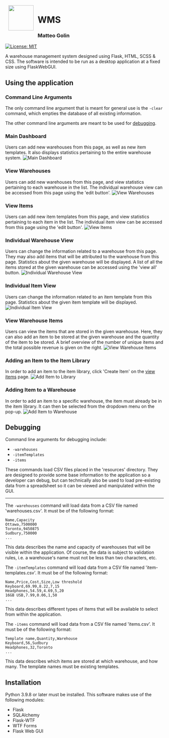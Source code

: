 <img align="left" src="https://i.ibb.co/m6zFXhM/logo.png" width="80" height="80" style="padding: 10px"/>
<h1>WMS</h1>
<h3>Matteo Golin</h3>

[![License: MIT](https://img.shields.io/badge/License-MIT-09b8db.svg)](https://opensource.org/licenses/MIT)

A warehouse management system designed using Flask, HTML, SCSS & CSS. The software is intended to be run as a desktop
application at a fixed size using FlaskWebGUI.

## Using the application

### Command Line Arguments
The only command line argument that is meant for general use is the `-clear` command, which empties the database of all
existing information.

The other command line arguments are meant to be used for [debugging](#debugging).

### Main Dashboard
Users can add new warehouses from this page, as well as new item templates. It also displays statistics pertaining to
the entire warehouse system.
![Main Dashboard](./docs/dashboard.png)

### View Warehouses
Users can add new warehouses from this page, and view statistics pertaining to each warehouse in the list. The
individual warehouse view can be accessed from this page using the 'edit button'.
![View Warehouses](./docs/warehouseView.png)

### View Items
Users can add new item templates from this page, and view statistics pertaining to each item in the list. The individual
item view can be accessed from this page using the 'edit button'.
![View Items](./docs/itemsView.png)

### Individual Warehouse View
Users can change the information related to a warehouse from this page. They may also add items that will be attributed
to the warehouse from this page. Statistics about the given warehouse will be displayed. A list of all the items stored
at the given warehouse can be accessed using the 'view all' button.
![Individual Warehouse View](./docs/singleWarehouseView.png)

### Individual Item View
Users can change the information related to an item template from this page. Statistics about the given item template 
will be displayed.
![Individual Item View](./docs/singleItemView.png)

### View Warehouse Items
Users can view the items that are stored in the given warehouse. Here, they can also add an item to be stored at the
given warehouse and the quantity of the item to be stored. A brief overview of the number of unique items and the total
possible revenue is given on the right.
![View Warehouse Items](./docs/warehouseItems.png)

### Adding an Item to the Item Library
In order to add an item to the item library, click 'Create Item' on the [view items](#view-items) page.
![Add Item to Library](./docs/createItem.png)

### Adding Item to a Warehouse
In order to add an item to a specific warehouse, the item must already be in the item library. It can then be selected
from the dropdown menu on the pop-up.
![Add Item to Warehouse](./docs/addItem.png)

## Debugging
Command line arguments for debugging include:
- `-warehouses`
- `-itemTemplates`
- `-items`

These commands load CSV files placed in the 'resources' directory. They are designed to provide some base information to
the application so a developer can debug, but can technically also be used to load pre-existing data from a spreadsheet
so it can be viewed and manipulated within the GUI.

---

The `-warehouses` command will load data from a CSV file named 'warehouses.csv'. It must be of the following format:
```
Name,Capacity
Ottawa,7500000
Toronto,9450875
Sudbury,750000
...
```
This data describes the name and capacity of warehouses that will be visible within the application.
Of course, the data is subject to validation rules, i.e. a warehouse's name must not be less than two characters, etc.

The `-itemTemplates` command will load data from a CSV file named 'item-templates.csv'. It must be of the following
format:

```
Name,Price,Cost,Size,Low threshold
Keyboard,69.99,8.22,7,15
Headphones,54.59,4.69,5,20
16GB USB,7.99,0.06,1,50
...
```
This data describes different types of items that will be available to select from within the application.

The `-items` command will load data from a CSV file named 'items.csv'. It must be of the following
format:

```
Template name,Quantity,Warehouse
Keyboard,56,Sudbury
Headphones,32,Toronto
...
```
This data describes which items are stored at which warehouse, and how many. The template names must be existing 
templates.

## Installation
Python 3.9.8 or later must be installed. This software makes use of the following modules:
- Flask
- SQLAlchemy
- Flask-WTF
- WTF Forms
- Flask Web GUI